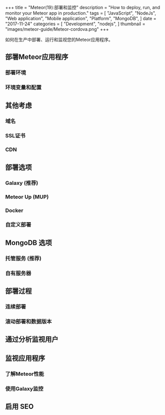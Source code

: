 +++
title = "Meteor(19):部署和监控"
description = "How to deploy, run, and monitor your Meteor app in production."
tags = [
    "JavaScript",
    "NodeJs",
    "Web application",
    "Mobile application",
    "Platform",
    "MongoDB",
]
date = "2017-11-24"
categories = [
    "Development",
    "nodejs",
]
thumbnail = "images/meteor-guide/Meteor-cordova.png"
+++

如何在生产中部署、运行和监视您的Meteor应用程序。

<!--more-->

##  部署Meteor应用程序

### 部署环境

### 环境变量和配置

##  其他考虑

### 域名

### SSL证书

### CDN

##  部署选项

### Galaxy (推荐)

### Meteor Up (MUP)

### Docker

### 自定义部署

##  MongoDB 选项

### 托管服务 (推荐)
    
### 自有服务器

##  部署过程

### 连续部署

### 滚动部署和数据版本

##  通过分析监视用户

##  监视应用程序

### 了解Meteor性能

### 使用Galaxy监控

##  启用 SEO

